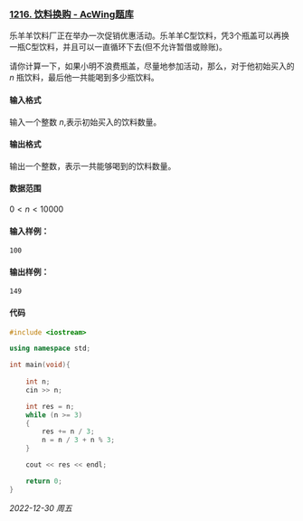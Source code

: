 ### [1216. 饮料换购 - AcWing题库](https://www.acwing.com/problem/content/1218/)

乐羊羊饮料厂正在举办一次促销优惠活动。乐羊羊C型饮料，凭3个瓶盖可以再换一瓶C型饮料，并且可以一直循环下去(但不允许暂借或赊账)。

请你计算一下，如果小明不浪费瓶盖，尽量地参加活动，那么，对于他初始买入的 $n$ 瓶饮料，最后他一共能喝到多少瓶饮料。

#### 输入格式

输入一个整数 $n$,表示初始买入的饮料数量。

#### 输出格式

输出一个整数，表示一共能够喝到的饮料数量。

#### 数据范围

$0 < n < 10000$

#### 输入样例：

```
100
```

#### 输出样例：

```
149
```

#### 代码

```cpp
#include <iostream>

using namespace std;

int main(void){
    
    int n;
    cin >> n;

    int res = n;
    while (n >= 3)
    {
        res += n / 3;
        n = n / 3 + n % 3;
    }

    cout << res << endl;

    return 0;
}
```


*2022-12-30 周五*